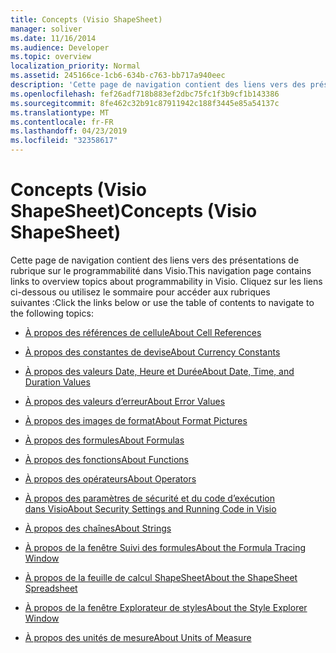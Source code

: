 ```yaml
---
title: Concepts (Visio ShapeSheet)
manager: soliver
ms.date: 11/16/2014
ms.audience: Developer
ms.topic: overview
localization_priority: Normal
ms.assetid: 245166ce-1cb6-634b-c763-bb717a940eec
description: 'Cette page de navigation contient des liens vers des présentations de rubrique sur le programmabilité dans Visio. Cliquez sur les liens ci-dessous ou utilisez le sommaire pour accéder aux rubriques suivantes :'
ms.openlocfilehash: fef26adf718b883ef2dbc75fc1f3b9cf1b143386
ms.sourcegitcommit: 8fe462c32b91c87911942c188f3445e85a54137c
ms.translationtype: MT
ms.contentlocale: fr-FR
ms.lasthandoff: 04/23/2019
ms.locfileid: "32358617"
---
```

# <a name="concepts-visio-shapesheet"></a><span data-ttu-id="64847-104">Concepts (Visio ShapeSheet)</span><span class="sxs-lookup"><span data-stu-id="64847-104">Concepts (Visio ShapeSheet)</span></span>

<span data-ttu-id="64847-105">Cette page de navigation contient des liens vers des présentations de rubrique sur le programmabilité dans Visio.</span><span class="sxs-lookup"><span data-stu-id="64847-105">This navigation page contains links to overview topics about programmability in Visio.</span></span> <span data-ttu-id="64847-106">Cliquez sur les liens ci-dessous ou utilisez le sommaire pour accéder aux rubriques suivantes :</span><span class="sxs-lookup"><span data-stu-id="64847-106">Click the links below or use the table of contents to navigate to the following topics:</span></span>
  
- [<span data-ttu-id="64847-107">À propos des références de cellule</span><span class="sxs-lookup"><span data-stu-id="64847-107">About Cell References</span></span>](about-cell-references.md)
    
- [<span data-ttu-id="64847-108">À propos des constantes de devise</span><span class="sxs-lookup"><span data-stu-id="64847-108">About Currency Constants</span></span>](about-currency-constants.md)
    
- [<span data-ttu-id="64847-109">À propos des valeurs Date, Heure et Durée</span><span class="sxs-lookup"><span data-stu-id="64847-109">About Date, Time, and Duration Values</span></span>](about-date-time-and-duration-values.md)
    
- [<span data-ttu-id="64847-110">À propos des valeurs d’erreur</span><span class="sxs-lookup"><span data-stu-id="64847-110">About Error Values</span></span>](about-error-values.md)
    
- [<span data-ttu-id="64847-111">À propos des images de format</span><span class="sxs-lookup"><span data-stu-id="64847-111">About Format Pictures</span></span>](about-format-pictures.md)
    
- [<span data-ttu-id="64847-112">À propos des formules</span><span class="sxs-lookup"><span data-stu-id="64847-112">About Formulas</span></span>](about-formulas.md)
    
- [<span data-ttu-id="64847-113">À propos des fonctions</span><span class="sxs-lookup"><span data-stu-id="64847-113">About Functions</span></span>](about-functions.md)
    
- [<span data-ttu-id="64847-114">À propos des opérateurs</span><span class="sxs-lookup"><span data-stu-id="64847-114">About Operators</span></span>](about-operators.md)
    
- [<span data-ttu-id="64847-115">À propos des paramètres de sécurité et du code d’exécution dans Visio</span><span class="sxs-lookup"><span data-stu-id="64847-115">About Security Settings and Running Code in Visio</span></span>](about-security-settings-and-running-code-in-visio-shapesheet.md)
    
- [<span data-ttu-id="64847-116">À propos des chaînes</span><span class="sxs-lookup"><span data-stu-id="64847-116">About Strings</span></span>](about-strings.md)
    
- [<span data-ttu-id="64847-117">À propos de la fenêtre Suivi des formules</span><span class="sxs-lookup"><span data-stu-id="64847-117">About the Formula Tracing Window</span></span>](about-the-formula-tracing-window.md)
    
- [<span data-ttu-id="64847-118">À propos de la feuille de calcul ShapeSheet</span><span class="sxs-lookup"><span data-stu-id="64847-118">About the ShapeSheet Spreadsheet</span></span>](about-the-shapesheet-spreadsheet.md)
    
- [<span data-ttu-id="64847-119">À propos de la fenêtre Explorateur de styles</span><span class="sxs-lookup"><span data-stu-id="64847-119">About the Style Explorer Window</span></span>](about-the-style-explorer-window.md)
    
- [<span data-ttu-id="64847-120">À propos des unités de mesure</span><span class="sxs-lookup"><span data-stu-id="64847-120">About Units of Measure</span></span>](about-units-of-measure-visio-shapesheet-reference.md)
    

